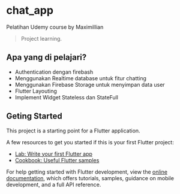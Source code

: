 # chat_app

Pelatihan Udemy course by Maximillian

> Project learning.

## Apa yang di pelajari?
- Authentication dengan firebash
- Menggunakan Realtime database untuk fitur chatting
- Menggunakan Firebase Storage untuk menyimpan data user
- Flutter Layouting 
- Implement Widget Stateless dan StateFull

## Geting Started


This project is a starting point for a Flutter application.

A few resources to get you started if this is your first Flutter project:

- [Lab: Write your first Flutter app](https://docs.flutter.dev/get-started/codelab)
- [Cookbook: Useful Flutter samples](https://docs.flutter.dev/cookbook)

For help getting started with Flutter development, view the
[online documentation](https://docs.flutter.dev/), which offers tutorials,
samples, guidance on mobile development, and a full API reference.
